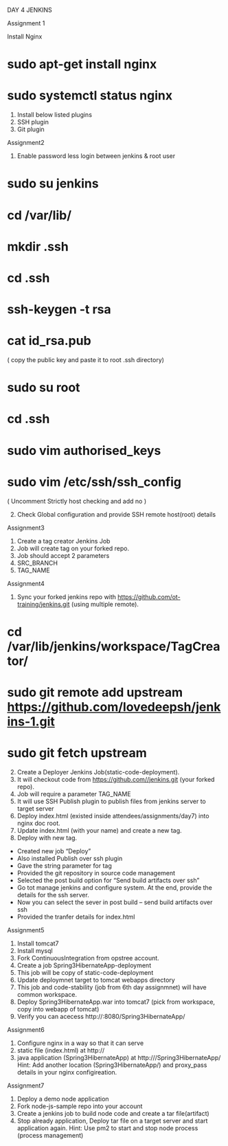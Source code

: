 DAY 4 JENKINS

Assignment 1

Install Nginx 
# sudo apt-get install nginx
# sudo systemctl status nginx

1. Install below listed plugins 
1. SSH plugin 
2. Git plugin 


Assignment2
1. Enable password less login between jenkins & root user 
# sudo su jenkins
# cd /var/lib/
# mkdir .ssh
# cd .ssh
# ssh-keygen -t rsa
# cat id_rsa.pub
( copy the public key and paste it to root .ssh directory)
# sudo su root
# cd .ssh
# sudo vim authorised_keys
# sudo vim /etc/ssh/ssh_config
( Uncomment Strictly host checking and add no )

2. Check Global configuration and provide SSH remote host(root) details







 
Assignment3
1. Create a tag creator Jenkins Job 
2. Job will create tag on your forked repo. 
3. Job should accept 2 parameters 
1. SRC_BRANCH 
2. TAG_NAME 











Assignment4
1. Sync your forked jenkins repo with https://github.com/ot-training/jenkins.git (using multiple remote).
# cd /var/lib/jenkins/workspace/TagCreator/
# sudo git remote add upstream https://github.com/lovedeepsh/jenkins-1.git
# sudo git fetch upstream

2. Create a Deployer Jenkins Job(static-code-deployment). 
3. It will checkout code from https://github.com//jenkins.git (your forked repo). 
4. Job will require a parameter TAG_NAME 
5. It will use SSH Publish plugin to publish files from jenkins server to target server 
6. Deploy index.html (existed inside attendees/assignments/day7) into nginx doc root. 
7. Update index.html (with your name) and create a new tag. 
8. Deploy with new tag. 
- Created new job “Deploy”
- Also installed Publish over ssh plugin
- Gave the string parameter for tag
- Provided the git repository in source code management
- Selected the post build option for “Send build artifacts over ssh”
- Go tot manage jenkins and configure system. At the end, provide the details for the ssh server.
- Now you can select the sever in post build – send build artifacts over ssh
- Provided the tranfer details for index.html




Assignment5
1. Install tomcat7
2. Install mysql
3. Fork ContinuousIntegration from opstree account.
4. Create a job Spring3HibernateApp-deployment
1. This job will be copy of static-code-deployment 
2. Update deploymnet target to tomcat webapps directory 
3. This job and code-stability (job from 6th day assignmnet) will have common workspace. 
5. Deploy Spring3HibernateApp.war into tomcat7 (pick from workspace, copy into webapp of tomcat)
6. Verify you can acecess http://:8080/Spring3HibernateApp/









Assignment6
1. Configure nginx in a way so that it can serve 
1. static file (index.html) at http:// 
2. java application (Spring3HibernateApp) at http:///Spring3HibernateApp/
Hint: Add another location (Spring3HibernateApp/) and proxy_pass details in your nginx configireation. 

Assignment7 
1. Deploy a demo node application 
1. Fork node-js-sample repo into your account 
2. Create a jenkins job to build node code and create a tar file(artifact) 
3. Stop already application, Deploy tar file on a target server and start application again. Hint: Use pm2 to start and stop node process (process management) 
